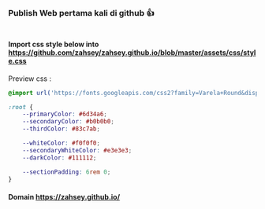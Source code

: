### Publish Web pertama kali di github 👍
#
#### Import css style below into https://github.com/zahsey/zahsey.github.io/blob/master/assets/css/style.css 

Preview css :
```css
@import url('https://fonts.googleapis.com/css2?family=Varela+Round&display=swap');

:root {
    --primaryColor: #6d34a6;
    --secondaryColor: #b0b0b0;
    --thirdColor: #83c7ab;

    --whiteColor: #f0f0f0;
    --secondaryWhiteColor: #e3e3e3;
    --darkColor: #111112;

    --sectionPadding: 6rem 0;
}
```
#### Domain https://zahsey.github.io/
